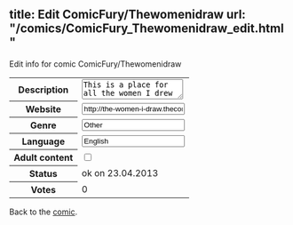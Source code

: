 title: Edit ComicFury/Thewomenidraw
url: "/comics/ComicFury_Thewomenidraw_edit.html"
---
Edit info for comic ComicFury/Thewomenidraw

<form name="comic" action="http://gaepostmail.appengine.com/comic" name="post">
<table class="comicinfo">
<tr>
<th>Description</th><td><textarea name="description">This is a place for all the women I drew over many years. Some you might recognize from my strips, others you'll see here for the first time, and the rest are women I drew from other comics on ComicFury.</textarea></td>
</tr>
<tr>
<th>Website</th><td><input type="text" name="url" value="http://the-women-i-draw.thecomicseries.com/"/></td>
</tr>
<tr>
<th>Genre</th><td><input type="text" name="genre" value="Other"/></td>
</tr>
<tr>
<th>Language</th><td><input type="text" name="language" value="English"/></td>
</tr>
<tr>
<th>Adult content</th><td><input type="checkbox" name="adult" value="adult" /></td>
</tr>
<tr>
<th>Status</th><td>ok on 23.04.2013</td>
</tr>
<tr>
<th>Votes</th><td>0</div></td>
</tr>
</table>
</form>

Back to the [comic](/comics/ComicFury_Thewomenidraw.html).
